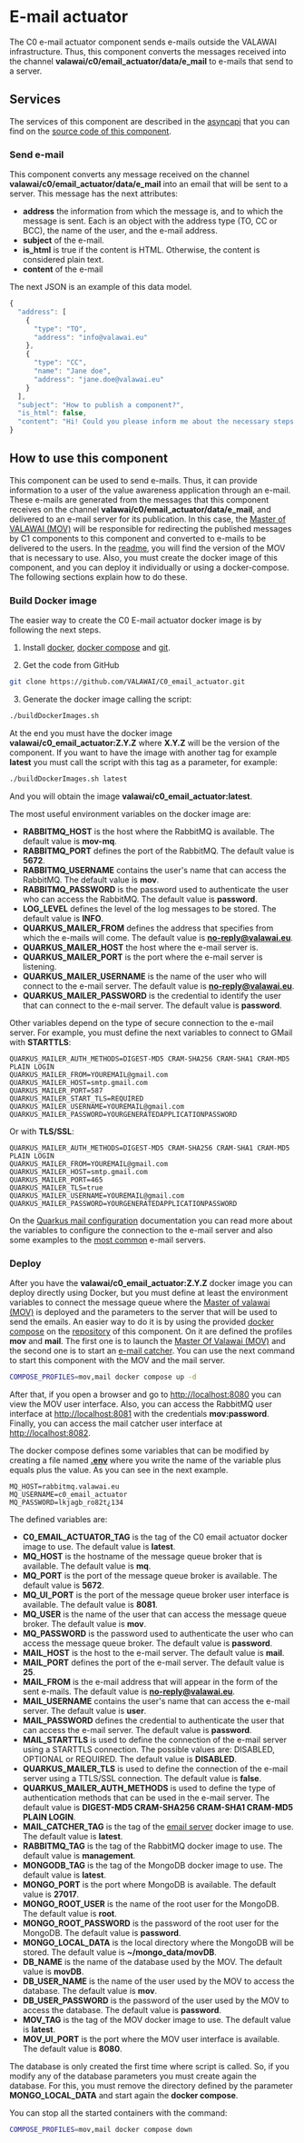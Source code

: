 # E-mail actuator

The C0 e-mail actuator component sends e-mails outside the VALAWAI infrastructure.
Thus, this component converts the messages  received into the channel
**valawai/c0/email_actuator/data/e_mail** to e-mails that send to a server.


## Services

The services of this component are described in the [asyncapi](https://raw.githubusercontent.com/VALAWAI/C0_email_actuator/main/asyncapi.yaml)
that you can find on the [source code of this component](https://github.com/VALAWAI/C0_email_actuator).


### Send e-mail

This component converts any message received on the channel **valawai/c0/email_actuator/data/e_mail**
into an email that will be sent to a server. This message has the next attributes:

 - **address** the information from which the message is, and to which the message is sent.
 Each is an object with the address type (TO, CC or BCC), the name of the user, and the e-mail address.
 - **subject** of the e-mail.
 - **is_html** is true if the content is HTML. Otherwise, the content is considered plain text.
 - **content** of the e-mail

The next JSON is an example of this data model.

```jsx
{
  "address": [
    {
      "type": "TO",
      "address": "info@valawai.eu"
    },
    {
      "type": "CC",
      "name": "Jane doe",
      "address": "jane.doe@valawai.eu"
    }
  ],
  "subject": "How to publish a component?",
  "is_html": false,
  "content": "Hi! Could you please inform me about the necessary steps to have a component available in the VALAWAI?"
}
```


## How to use this component

This component can be used to send e-mails. Thus, it can provide information to a user of
the value awareness application through an e-mail. These e-mails are generated from the messages
that this component receives on the channel **valawai/c0/email_actuator/data/e_mail**,
and delivered to an e-mail server for its publication. In this case, the [Master of VALAWAI (MOV)](/toolbox/mov)
will be responsible for redirecting the published messages by C1 components to this component and converted
to e-mails to be delivered to the users. In the [readme](https://github.com/VALAWAI/C0_email_actuator/blob/main/README.md),
you will find the version of the MOV that is necessary to use. Also, you must create the docker image of this component,
and you can deploy it individually or using a docker-compose. The following sections explain how to do these.


### Build Docker image

The easier way to create the C0 E-mail actuator docker image is by following the next steps.

1. Install [docker](https://docs.docker.com/get-docker/),
  [docker compose](https://docs.docker.com/compose/install/) and
  [git](https://git-scm.com/book/en/v2/Getting-Started-Installing-Git).

2. Get the code from GitHub

```bash
git clone https://github.com/VALAWAI/C0_email_actuator.git
```

3. Generate the docker image calling the script:

```bash
./buildDockerImages.sh
```

At the end you must have the docker image **valawai/c0_email_actuator:Z.Y.Z**
where **X.Y.Z** will be the version of the component. If you want to have
the image with another tag for example **latest** you must call the script
with this tag as a parameter, for example:

```bash
./buildDockerImages.sh latest
```

And you will obtain the image **valawai/c0_email_actuator:latest**.

The most useful environment variables on the docker image are:

 - **RABBITMQ_HOST** is the host where the RabbitMQ is available.
 The default value is **mov-mq**.
 - **RABBITMQ_PORT** defines the port of the RabbitMQ.
 The default value is **5672**.
 - **RABBITMQ_USERNAME** contains the user's name that can access the RabbitMQ.
 The default value is **mov**.
 - **RABBITMQ_PASSWORD** is the password used to authenticate the user who can access the RabbitMQ.
 The default value is **password**.
 - **LOG_LEVEL** defines the level of the log messages to be stored.
 The default value is **INFO**.
 - **QUARKUS_MAILER_FROM** defines the address that specifies from which the e-mails will come.
 The default value is **no-reply@valawai.eu**.
 - **QUARKUS_MAILER_HOST** the host where the e-mail server is.
 - **QUARKUS_MAILER_PORT** is the port where the e-mail server is listening.
 - **QUARKUS_MAILER_USERNAME** is the name of the user who will connect to the e-mail server.
 The default value is **no-reply@valawai.eu**.
 - **QUARKUS_MAILER_PASSWORD** is the credential to identify the user that can connect to the e-mail server.
 The default value is **password**.
 
Other variables depend on the type of secure connection to the e-mail server. For example,
you must define the next variables to  connect to GMail with **STARTTLS**: 

```
QUARKUS_MAILER_AUTH_METHODS=DIGEST-MD5 CRAM-SHA256 CRAM-SHA1 CRAM-MD5 PLAIN LOGIN
QUARKUS_MAILER_FROM=YOUREMAIL@gmail.com
QUARKUS_MAILER_HOST=smtp.gmail.com
QUARKUS_MAILER_PORT=587
QUARKUS_MAILER_START_TLS=REQUIRED
QUARKUS_MAILER_USERNAME=YOUREMAIL@gmail.com
QUARKUS_MAILER_PASSWORD=YOURGENERATEDAPPLICATIONPASSWORD
```

Or with **TLS/SSL**:

```
QUARKUS_MAILER_AUTH_METHODS=DIGEST-MD5 CRAM-SHA256 CRAM-SHA1 CRAM-MD5 PLAIN LOGIN
QUARKUS_MAILER_FROM=YOUREMAIL@gmail.com
QUARKUS_MAILER_HOST=smtp.gmail.com
QUARKUS_MAILER_PORT=465
QUARKUS_MAILER_TLS=true
QUARKUS_MAILER_USERNAME=YOUREMAIL@gmail.com
QUARKUS_MAILER_PASSWORD=YOURGENERATEDAPPLICATIONPASSWORD
```

On the [Quarkus mail configuration](https://quarkus.io/guides/mailer-reference#configuration-reference) documentation you can read more about the variables to configure the connection to the e-mail server and also some examples to the [most common](https://quarkus.io/guides/mailer-reference#popular) e-mail servers.


### Deploy 

After you have the **valawai/c0_email_actuator:Z.Y.Z** docker image you can deploy directly using Docker,
but you must define at least the environment variables to connect the message queue where
the [Master of valawai (MOV)](/tutorials/mov) is deployed and the parameters to the server 
that will be used to send the emails. An easier way to do it is by using the provided [docker compose](https://github.com/VALAWAI/C0_email_actuator/blob/main/docker-compose.yml)
on the [repository](https://github.com/VALAWAI/C0_email_actuator) of this component.
On it are defined the profiles **mov** and **mail**. The first one is to launch
the [Master Of Valawai (MOV)](https://github.com/VALAWAI/MOV) and the second one is to start
an [e-mail catcher](https://github.com/dbck/docker-mailtrap). You can use the next
command to start this component with the MOV and the mail server.

```bash
COMPOSE_PROFILES=mov,mail docker compose up -d
```

After that, if you open a browser and go to [http://localhost:8080](http://localhost:8080)
you can view the MOV user interface. Also, you can access the RabbitMQ user interface
at [http://localhost:8081](http://localhost:8081) with the credentials **mov:password**.
Finally, you can access the mail catcher user interface at [http://localhost:8082](http://localhost:8082).

The docker compose defines some variables that can be modified by creating a file named
[**.env**](https://docs.docker.com/compose/environment-variables/env-file/) where 
you write the name of the variable plus equals plus the value.  As you can see in
the next example.

```properties
MQ_HOST=rabbitmq.valawai.eu
MQ_USERNAME=c0_email_actuator
MQ_PASSWORD=lkjagb_ro82t¿134
```

The defined variables are:

 - **C0_EMAIL_ACTUATOR_TAG** is the tag of the C0 email actuator docker image to use.
 The default value is **latest**.
 - **MQ_HOST** is the hostname of the message queue broker that is available.
 The default value is **mq**.
 - **MQ_PORT** is the port of the message queue broker is available.
 The default value is **5672**.
 - **MQ_UI_PORT** is the port of the message queue broker user interface is available.
 The default value is **8081**.
 - **MQ_USER** is the name of the user that can access the message queue broker.
 The default value is **mov**.
 - **MQ_PASSWORD** is the password used to authenticate the user who can access the message queue broker.
 The default value is **password**.
 - **MAIL_HOST** is the host to the e-mail server. The default value is **mail**.
 - **MAIL_PORT** defines the port of the e-mail server. The default value is **25**.
 - **MAIL_FROM** is the e-mail address that will appear in the form of the sent e-mails.
 The default value is **no-reply@valawai.eu**.
 - **MAIL_USERNAME** contains the user's name that can access the e-mail server.
 The default value is **user**.
 - **MAIL_PASSWORD** defines the credential to authenticate the user that can access the e-mail server.
 The default value is **password**.
 - **MAIL_STARTTLS** is used to define the connection of the e-mail server
 using a STARTTLS connection. The possible values are: DISABLED, OPTIONAL or REQUIRED.
 The default value is **DISABLED**.
 - **QUARKUS_MAILER_TLS** is used to define the connection of the e-mail server
 using a TTLS/SSL connection. The default value is **false**.
 - **QUARKUS_MAILER_AUTH_METHODS** is used to define the type of authentication methods
 that can be used in the e-mail server. The default value is **DIGEST-MD5 CRAM-SHA256 CRAM-SHA1 CRAM-MD5 PLAIN LOGIN**.
 - **MAIL_CATCHER_TAG** is the tag of the [email server](https://hub.docker.com/r/schickling/mailcatcher/) docker image to use.
 The default value is **latest**.
 - **RABBITMQ_TAG** is the tag of the RabbitMQ docker image to use.
 The default value is **management**.
 - **MONGODB_TAG** is the tag of the MongoDB docker image to use.
 The default value is **latest**.
 - **MONGO_PORT** is the port where MongoDB is available.
 The default value is **27017**.
 - **MONGO_ROOT_USER** is the name of the root user for the MongoDB.
 The default value is **root**.
 - **MONGO_ROOT_PASSWORD** is the password of the root user for the MongoDB.
 The default value is **password**.
 - **MONGO_LOCAL_DATA** is the local directory where the MongoDB will be stored.
 The default value is **~/mongo_data/movDB**.
 - **DB_NAME** is the name of the database used by the MOV.
 The default value is **movDB**.
 - **DB_USER_NAME** is the name of the user used by the MOV to access the database.
 The default value is **mov**.
 - **DB_USER_PASSWORD** is the password of the user used by the MOV to access the database.
 The default value is **password**.
 - **MOV_TAG** is the tag of the MOV docker image to use.
 The default value is **latest**.
 - **MOV_UI_PORT** is the port where the MOV user interface is available.
 The default value is **8080**.

The database is only created the first time where script is called. So, if you modify
any of the database parameters you must create again the database. For this, you must
remove the directory defined by the parameter **MONGO_LOCAL_DATA** and start again
the **docker compose**.

You can stop all the started containers with the command:

```bash
COMPOSE_PROFILES=mov,mail docker compose down
``` 

